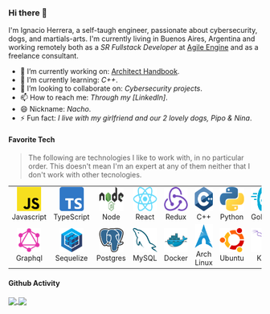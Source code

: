 ### Hi there 👋

I'm Ignacio Herrera, a self-taugh engineer, passionate about cybersecurity, dogs, and martials-arts. I'm currently living in Buenos Aires, Argentina and working remotely both as a _SR Fullstack Developer_ at [Agile Engine](https://agileengine.com/) and as a freelance consultant.

- 🔭 I’m currently working on: [Architect Handbook](/https://github.com/herrera-ignacio/architect-handbook).
- 🌱 I’m currently learning: _C++_.
- 👯 I’m looking to collaborate on: _Cybersecurity projects_.
- 📫 How to reach me: _Through my [LinkedIn]_.
- 😄 Nickname: _Nacho_.
- ⚡ Fun fact: _I live with my girlfriend and our 2 lovely dogs, Pipo & Nina_.

#### Favorite Tech

> The following are technologies I like to work with, in no particular order. This doesn't mean I'm an expert at any of them neither that I don't work with other tecnologies.

<table>
  <tr>
    <td align="center" width="96">
      <img src="./assets/javascript.png" width="48" height="48" alt="Javascript" />
      <br>Javascript
    </td>
    <td align="center" width="96">
      <img src="./assets/typescript.png" width="48" height="48" alt="TypeScript" />
      <br>TypeScript
    </td>
    <td align="center" width="96">
      <img src="./assets/node.png" width="48" height="48" alt="Node" />
      <br>Node
    </td>
    <td align="center" width="96">
      <img src="./assets/react.png" width="48" height="48" alt="React" />
      <br>React
    </td>
    <td align="center" width="96">
      <img src="./assets/redux.svg" width="48" height="48" alt="React" />
      <br>Redux
    </td>
    <td align="center" width="96">
        <img src="./assets/cpp.svg" width="48" height="48" alt="C++" />
      <br>C++
    </td>
    <td align="center" width="96">
      <img src="./assets/python.png" width="48" height="48" alt="Python" />
      <br>Python
    </td>
    <td align="center" width="96">
      <img src="./assets/golang.png" width="48" height="48" alt="Golang" />
      <br>Golang
    </td>
    <td align="center" width="96">
      <img src="./assets/haskell.svg" width="48" height="48" alt="Haskell" />
      <br>Haskell
    </td>
  </tr>
  <tr>
    <td align="center" width="96">
      <img src="./assets/graphql.png" width="48" height="48" alt="Graphql" />
      <br>Graphql
    </td>
    <td align="center" width="96">
      <img src="./assets/sequelize.png" width="48" height="48" alt="Sequelize" />
      <br>Sequelize
    </td>
    <td align="center" width="96">
      <img src="./assets/postgres.png" width="48" height="48" alt="Postgres" />
      <br>Postgres
    </td>
    <td align="center"  width="96">
      <img src="./assets/mysql.png" width="48" height="48" alt="MySQL" />
      <br>MySQL
    </td>
    <td align="center" width="96"> 
      <img src="./assets/docker.png" width="48" height="48" alt="Docker" />
      <br>Docker
    </td>
    <td align="center"  width="96">
        <img src="./assets/archlinux.png" width="48" height="48" alt="Arch Linux" />
      <br>Arch Linux
    </td>
    <td align="center"  width="96">
      <img src="./assets/ubuntu.png" width="48" height="48" alt="Ubuntu" />
      <br>Ubuntu
    </td>
    <td align="center" width="96">
      <img src="./assets/kali.svg" width="48" height="48" alt="Kali" />
      <br>Kali
    </td>
    <td align="center" width="96"> 
      <img src="./assets/aws.png" width="48" height="48" alt="AWS" />
      <br>AWS
    </td>
  </tr>
</table>

#### Github Activity

<a href=https://github.com/anuraghazra/github-readme-stats>
  <img align="center" src="https://github-readme-stats.vercel.app/api?username=herrera-ignacio&count_private=true&show_icons=true&theme=merko">
</a>

<a href=https://github.com/anuraghazra/github-readme-stats>
  <img align="center" src="https://github-readme-stats.vercel.app/api/top-langs/?username=herrera-ignacio&hide=jupyter%20notebook,css,html&theme=merko" />
</a>

